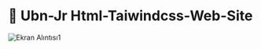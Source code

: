 # 📣 Ubn-Jr Html-Taiwindcss-Web-Site
![Ekran Alıntısı1](https://user-images.githubusercontent.com/109678256/227743125-eb9e8f3c-844d-44c3-8753-6e811ff50d2c.PNG)
